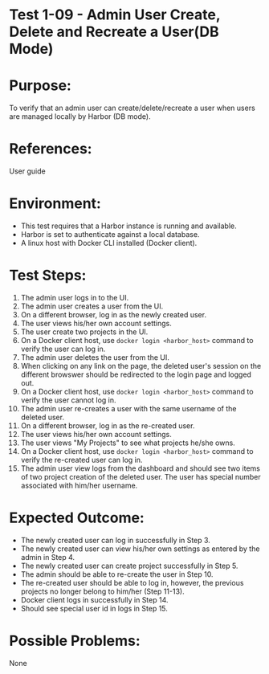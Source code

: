 Test 1-09 - Admin User Create, Delete and Recreate a User(DB Mode)
=======

# Purpose:

To verify that an admin user can create/delete/recreate a user when users are managed locally by Harbor (DB mode).

# References:
User guide

# Environment:
* This test requires that a Harbor instance is running and available.
* Harbor is set to authenticate against a local database. 
* A linux host with Docker CLI installed (Docker client).

# Test Steps:

1. The admin user logs in to the UI.
2. The admin user creates a user from the UI.
3. On a different browser, log in as the newly created user.
4. The user views his/her own account settings.
5. The user create two projects in the UI.
6. On a Docker client host, use `docker login <harbor_host>` command to verify the user can log in.
7. The admin user deletes the user from the UI.
8. When clicking on any link on the page, the deleted user's session on the different browswer should be redirected to the login page and logged out.  
9. On a Docker client host, use `docker login <harbor_host>` command to verify the user cannot log in.
10. The admin user re-creates a user with the same username of the deleted user.
11. On a different browser, log in as the re-created user.
12. The user views his/her own account settings.
13. The user views "My Projects" to see what projects he/she owns.
14. On a Docker client host, use `docker login <harbor_host>` command to verify the re-created user can log in.
15. The admin user view logs from the dashboard and should see two items of two project creation of the deleted user. The user has special number associated with him/her username.

# Expected Outcome:
* The newly created user can log in successfully in Step 3. 
* The newly created user can view his/her own settings as entered by the admin in Step 4. 
* The newly created user can create project successfully in Step 5. 
* The admin should be able to re-create the user in Step 10.
* The re-created user should be able to log in, however, the previous projects no longer belong to him/her (Step 11-13).
* Docker client logs in successfully in Step 14.
* Should see special user id in logs in Step 15.

# Possible Problems:
None